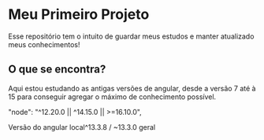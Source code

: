 # Meu Primeiro Projeto

Esse repositório tem o intuito de guardar meus estudos e manter atualizado meus conhecimentos!

## O que se encontra? 

Aqui estou estudando as antigas versões de angular, desde a versão 7 até à 15 para conseguir agregar o máximo de conhecimento possível.

"node": "^12.20.0 || ^14.15.0 || >=16.10.0",

Versão do angular local^13.3.8 / ~13.3.0 geral
